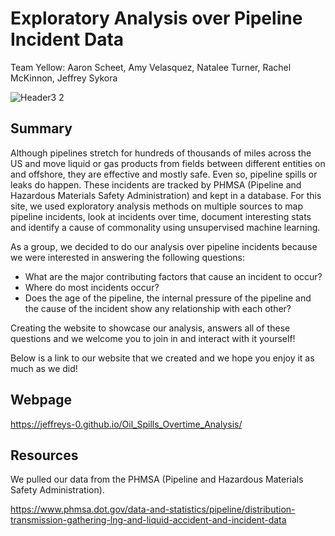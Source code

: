 # Exploratory Analysis over Pipeline Incident Data
Team Yellow: Aaron Scheet, Amy Velasquez, Natalee Turner, Rachel McKinnon, Jeffrey Sykora


![Header3 2](https://user-images.githubusercontent.com/69607218/151723331-65f42e44-8651-44b1-ad00-fe0f3c61b8f5.png)


## Summary
Although pipelines stretch for hundreds of thousands of miles across the US and move liquid or gas products from fields between different entities on and offshore, they are effective and mostly safe. Even so, pipeline spills or leaks do happen. These incidents are tracked by PHMSA (Pipeline and Hazardous Materials Safety Administration) and kept in a database. For this site, we used exploratory analysis methods on multiple sources to map pipeline incidents, look at incidents over time, document interesting stats and identify a cause of commonality using unsupervised machine learning.

As a group, we decided to do our analysis over pipeline incidents because we were interested in answering the following questions:
- What are the major contributing factors that cause an incident to occur?
- Where do most incidents occur?
- Does the age of the pipeline, the internal pressure of the pipeline and the cause of the incident show any relationship with each other?

Creating the website to showcase our analysis, answers all of these questions and we welcome you to join in and interact with it yourself!

Below is a link to our website that we created and we hope you enjoy it as much as we did!

## Webpage
https://jeffreys-0.github.io/Oil_Spills_Overtime_Analysis/

## Resources
We pulled our data from the PHMSA (Pipeline and Hazardous Materials Safety Administration).

https://www.phmsa.dot.gov/data-and-statistics/pipeline/distribution-transmission-gathering-lng-and-liquid-accident-and-incident-data
